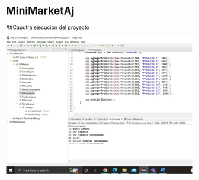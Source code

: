 # MiniMarketAj

##Caputra ejecucion del proyecto 

![PrimeraCaptura](/capturas/PrimeraCaptura.jpg) 
